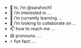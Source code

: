- 👋 hi, i’m @sarahoch1
- 👀 i’m interested in ...
- 🌱 i’m currently learning ...
- 💞️ i’m looking to collaborate on ...
- 📫 how to reach me ...
- 😄 pronouns: ...
- ⚡ fun fact: ...

<!---
sarahoch1/sarahoch1 is a ✨ special ✨ repository because its `readme.md` (this file) appears on your github profile.
you can click the preview link to take a look at your changes.
--->
